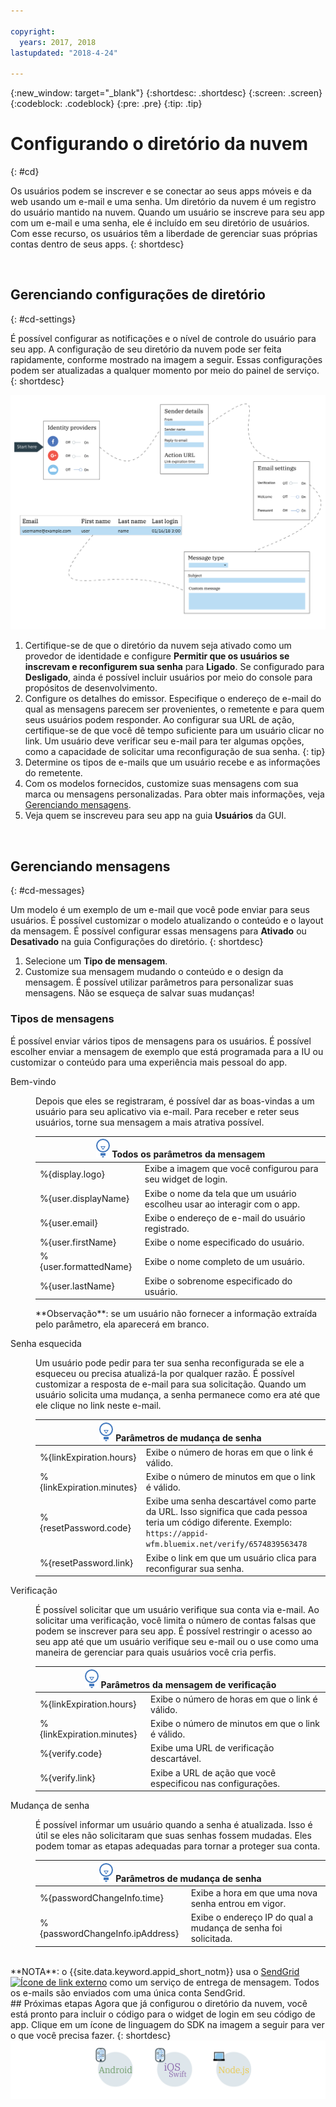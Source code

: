```yaml
---

copyright:
  years: 2017, 2018
lastupdated: "2018-4-24"

---
```


{:new_window: target="_blank"}
{:shortdesc: .shortdesc}
{:screen: .screen}
{:codeblock: .codeblock}
{:pre: .pre}
{:tip: .tip}

# Configurando o diretório da nuvem
{: #cd}

Os usuários podem se inscrever e se conectar ao seus apps móveis e da web usando um e-mail e uma senha. Um diretório da nuvem é um registro do usuário mantido na nuvem. Quando um usuário se inscreve para seu app com um e-mail e uma senha, ele é incluído em seu diretório de usuários. Com esse recurso, os usuários têm a liberdade de gerenciar suas próprias contas dentro de seus apps.
{: shortdesc}

</br>

## Gerenciando configurações de diretório
{: #cd-settings}

É possível configurar as notificações e o nível de controle do usuário para seu app. A configuração de seu diretório da nuvem pode ser feita rapidamente, conforme mostrado na imagem a seguir. Essas configurações podem ser atualizadas a qualquer momento por meio do painel de serviço.
{: shortdesc}

![Configurando o diretório da nuvem](/images/cloud-directory.png)

1. Certifique-se de que o diretório da nuvem seja ativado como um provedor de identidade e configure **Permitir que os usuários se inscrevam e reconfigurem sua senha** para **Ligado**. Se configurado para **Desligado**, ainda é possível incluir usuários por meio do console para propósitos de desenvolvimento.
2. Configure os detalhes do emissor. Especifique o endereço de e-mail do qual as mensagens parecem ser provenientes, o remetente e para quem seus usuários podem responder.
  Ao configurar sua URL de ação, certifique-se de que você dê tempo suficiente para um usuário clicar no link. Um usuário deve verificar seu e-mail para ter algumas opções, como a capacidade de solicitar uma reconfiguração de sua senha.
  {: tip}
3. Determine os tipos de e-mails que um usuário recebe e as informações do remetente.
4. Com os modelos fornecidos, customize suas mensagens com sua marca ou mensagens personalizadas. Para obter mais informações, veja [Gerenciando mensagens](/docs/services/appid/cloud-directory.html#cd-messages).
5. Veja quem se inscreveu para seu app na guia **Usuários** da GUI.

</br>

## Gerenciando mensagens
{: #cd-messages}

Um modelo é um exemplo de um e-mail que você pode enviar para seus usuários. É possível customizar o modelo atualizando o conteúdo e o layout da mensagem. É possível configurar essas mensagens para **Ativado** ou **Desativado** na guia Configurações do diretório.
{: shortdesc}

1. Selecione um **Tipo de mensagem**.
2. Customize sua mensagem mudando o conteúdo e o design da mensagem. É possível utilizar parâmetros para personalizar suas mensagens. Não se esqueça de salvar suas mudanças!

### Tipos de mensagens

É possível enviar vários tipos de mensagens para os usuários. É possível escolher enviar a mensagem de exemplo que está programada para a IU ou customizar o conteúdo para uma experiência mais pessoal do app.

<dl>
  <dt>Bem-vindo</dt>
    <dd><p>Depois que eles se registraram, é possível dar as boas-vindas a um usuário para seu aplicativo via e-mail. Para receber e reter seus usuários, torne sua mensagem a mais atrativa possível.</p>
    <table>
      <thead>
        <th colspan=2><img src="images/idea.png"/> Todos os parâmetros da mensagem </th>
      </thead>
      <tbody>
        <tr>
          <td> %{display.logo} </td>
          <td> Exibe a imagem que você configurou para seu widget de login. </td>
        </tr>
        <tr>
          <td> %{user.displayName} </td>
          <td> Exibe o nome da tela que um usuário escolheu usar ao interagir com o app. </td>
        </tr>
        <tr>
          <td> %{user.email} </td>
          <td> Exibe o endereço de e-mail do usuário registrado. </td>
        </tr>
        <tr>
          <td> %{user.firstName} </td>
          <td> Exibe o nome especificado do usuário. </td>
        </tr>
        <tr>
          <td> %{user.formattedName} </td>
          <td> Exibe o nome completo de um usuário. </td>
        </tr>
        <tr>
          <td> %{user.lastName} </td>
          <td> Exibe o sobrenome especificado do usuário. </td>
        </tr>
      </tbody>
    </table>
    <p>**Observação**: se um usuário não fornecer a informação extraída pelo parâmetro, ela aparecerá em branco.</p></dd>
  <dt>Senha esquecida</dt>
    <dd><p>Um usuário pode pedir para ter sua senha reconfigurada se ele a esqueceu ou precisa atualizá-la por qualquer razão. É possível customizar a resposta de e-mail para sua solicitação. Quando um usuário solicita uma mudança, a senha permanece como era até que ele clique no link neste e-mail.</p>
    <table>
      <thead>
        <th colspan=2><img src="images/idea.png"/> Parâmetros de mudança de senha </th>
      </thead>
      <tbody>
        <tr>
          <td> %{linkExpiration.hours} </td>
          <td> Exibe o número de horas em que o link é válido. </td>
        </tr>
        <tr>
          <td> %{linkExpiration.minutes} </td>
          <td> Exibe o número de minutos em que o link é válido. </td>
        </tr>
        <tr>
          <td> %{resetPassword.code} </td>
          <td> Exibe uma senha descartável como parte da URL. Isso significa que cada pessoa teria um código diferente. Exemplo: <code>https://appid-wfm.bluemix.net/verify/6574839563478 </code> </td>
        </tr>
        <tr>
          <td> %{resetPassword.link} </td>
          <td> Exibe o link em que um usuário clica para reconfigurar sua senha. </td>
        </tr>
       </tbody>
    </table>
    </dd>
  <dt>Verificação</dt>
    <dd><p>É possível solicitar que um usuário verifique sua conta via e-mail. Ao solicitar uma verificação, você limita o número de contas falsas que podem se inscrever para seu app. É possível restringir o acesso ao seu app até que um usuário verifique seu e-mail ou o use como uma maneira de gerenciar para quais usuários você cria perfis.</p>
    <table>
      <thead>
        <th colspan=2><img src="images/idea.png"/> Parâmetros da mensagem de verificação </th>
      </thead>
      <tbody>
        <tr>
          <td> %{linkExpiration.hours} </td>
          <td> Exibe o número de horas em que o link é válido. </td>
        </tr>
        <tr>
          <td> %{linkExpiration.minutes} </td>
          <td> Exibe o número de minutos em que o link é válido. </td>
        </tr>
        <tr>
          <td> %{verify.code} </td>
          <td> Exibe uma URL de verificação descartável. </td>
        </tr>
        <tr>
          <td> %{verify.link} </td>
          <td> Exibe a URL de ação que você especificou nas configurações. </td>
        </tr>
      </tbody>
    </table>
    </dd>
  <dt>Mudança de senha</dt>
    <dd><p>É possível informar um usuário quando a senha é atualizada. Isso é útil se eles não solicitaram que suas senhas fossem mudadas. Eles podem tomar as etapas adequadas para tornar a proteger sua conta.</p>
    <table>
      <thead>
        <th colspan=2><img src="images/idea.png"/> Parâmetros de mudança de senha </th>
      </thead>
      <tbody>
        <tr>
          <td> %{passwordChangeInfo.time} </td>
          <td> Exibe a hora em que uma nova senha entrou em vigor. </td>
        </tr>
        <tr>
          <td> %{passwordChangeInfo.ipAddress} </td>
          <td> Exibe o endereço IP do qual a mudança de senha foi solicitada. </td>
        </tr>
      </tbody>
    </table>
    </dd>
</dl>
</br>
**NOTA**: o {{site.data.keyword.appid_short_notm}} usa o <a href="https://www.sendgrid.com" target="_blank">SendGrid <img src="../../icons/launch-glyph.svg" alt="Ícone de link externo"></a> como um serviço de entrega de mensagem. Todos os e-mails são enviados com uma única conta SendGrid.

</br>
## Próximas etapas
Agora que já configurou o diretório da nuvem, você está pronto para incluir o código para o widget de login em seu código de app. Clique em um ícone de linguagem do SDK na imagem a seguir para ver o que você precisa fazer.
{: shortdesc}

<img usemap="#options-map" border="0" class="image" id="options" src="images/options.png" width="750" alt="Clique em um ícone de linguagem do SDK para começar a usar o diretório da nuvem em seus apps." style="width:750px;" />
<map name="options-map" id="options-map">
<area href="login-widget.html#branded-ui-android" alt="Gerenciando a experiência de conexão com o SDK Android" shape="rect" coords="187, 6, 305, 120" />
<area href="login-widget.html#branded-ui-ios-swift" alt="Gerenciando a experiência de conexão com o SDK iOS Swift." shape="rect" coords="333, 6, 448, 125" />
<area href="login-widget.html#branded-ui-nodejs" alt="Gerenciando a experiência de conexão com o SDK Node.js." shape="rect" coords="472, 7, 590, 121" />
</map>
